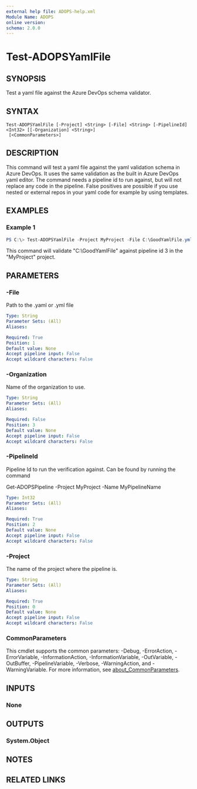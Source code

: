 ```yaml
---
external help file: ADOPS-help.xml
Module Name: ADOPS
online version:
schema: 2.0.0
---
```


# Test-ADOPSYamlFile

## SYNOPSIS
Test a yaml file against the Azure DevOps schema validator.

## SYNTAX

```
Test-ADOPSYamlFile [-Project] <String> [-File] <String> [-PipelineId] <Int32> [[-Organization] <String>]
 [<CommonParameters>]
```

## DESCRIPTION
This command will test a yaml file against the yaml validation schema in Azure DevOps.
It uses the same validation as the built in Azure DevOps yaml editor.
The command needs a pipeline id to run against, but will not replace any code in the pipeline.
False positives are possible if you use nested or external repos in your yaml code for example by using templates.

## EXAMPLES

### Example 1

```powershell
PS C:\> Test-ADOPSYamlFile -Project MyProject -File C:\GoodYamlFile.yml -PipelineId 3
```

This command will validate "C:\GoodYamlFile" against pipeline id 3 in the "MyProject" project.

## PARAMETERS

### -File
Path to the .yaml or .yml file

```yaml
Type: String
Parameter Sets: (All)
Aliases:

Required: True
Position: 1
Default value: None
Accept pipeline input: False
Accept wildcard characters: False
```

### -Organization
Name of the organization to use.

```yaml
Type: String
Parameter Sets: (All)
Aliases:

Required: False
Position: 3
Default value: None
Accept pipeline input: False
Accept wildcard characters: False
```

### -PipelineId
Pipeline Id to run the verification against.
Can be found by running the command



Get-ADOPSPipeline -Project MyProject -Name MyPipelineName

```yaml
Type: Int32
Parameter Sets: (All)
Aliases:

Required: True
Position: 2
Default value: None
Accept pipeline input: False
Accept wildcard characters: False
```

### -Project
The name of the project where the pipeline is.

```yaml
Type: String
Parameter Sets: (All)
Aliases:

Required: True
Position: 0
Default value: None
Accept pipeline input: False
Accept wildcard characters: False
```

### CommonParameters
This cmdlet supports the common parameters: -Debug, -ErrorAction, -ErrorVariable, -InformationAction, -InformationVariable, -OutVariable, -OutBuffer, -PipelineVariable, -Verbose, -WarningAction, and -WarningVariable. For more information, see [about_CommonParameters](http://go.microsoft.com/fwlink/?LinkID=113216).

## INPUTS

### None

## OUTPUTS

### System.Object
## NOTES

## RELATED LINKS
